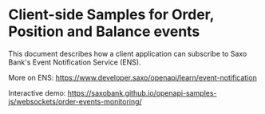 # Client-side Samples for Order, Position and Balance events

This document describes how a client application can subscribe to Saxo Bank's Event Notification Service (ENS).

More on ENS: <https://www.developer.saxo/openapi/learn/event-notification>

Interactive demo: <https://saxobank.github.io/openapi-samples-js/websockets/order-events-monitoring/>
